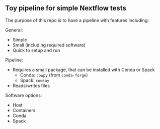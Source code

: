 ## Toy pipeline for simple Nextflow tests

The purpose of this repo is to have a pipeline with features including:

General:
* Simple
* Small (including required software)
* Quick to setup and run

Pipeline:
* Requires a small package, that can be installed with Conda or Spack
  * Conda: `cowpy` (from `conda-forge`)
  * Spack: `cowsay`
* Reads/writes files

Software options:
* Host
* Containers
* Conda
* Spack

